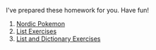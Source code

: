 I've prepared these homework for you. Have fun!

1. [Nordic Pokemon](./nordic-pokemon.md)
2. [List Exercises](./list-exercises.md)
3. [List and Dictionary Exercises](./list-dict-exercises.md)

